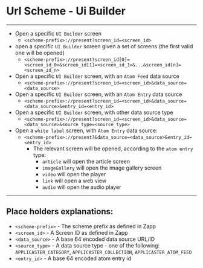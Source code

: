# Url Scheme - Ui Builder
---
* Open a specific `UI Builder` screen
    * ```<scheme-prefix>://present?screen_id=<screen_id>```
* open a specific `UI Builder` screen given a set of screens (the first valid one will be opened)
    * ```<scheme-prefix>://present?screen_id[0]=<screen_id_0>&screen_id[1]=<screen_id_1>&...&screen_id[n]=<screen_id_n>```
* Open a specific `UI Builder` screen, with an `Atom Feed` data source
    * ```<scheme-prefix>://present?screen_id=<screen_id>&data_source=<data_source>```
* Open a specific `UI Builder` screen, with an `Atom Entry` data source
    * ```<scheme-prefix>://present?screen_id=<screen_id>&data_source=<data_source>&entry_id=<entry_id>```
* Open a specific `UI Builder` screen, with other data source type
    * ```<scheme-prefix>://present?screen_id=<screen_id>&data_source=<data_source>&source_type=<source_type>```
* Open a `white label` screen, with `Atom Entry` data source:
    * ```<scheme-prefix>://present?&data_source=<data_source>&entry_id=<entry_id>```
        * The relevant screen will be opened, according to the `atom entry` type:
          * `article` will open the article screen
          * `imageGallery` will open the image gallery screen
          * `video` will open the player
          * `link` will open a web view
          * `audio` will open the audio player
---
## Place holders explanations:
- `<scheme-prefix>` - The scheme prefix as defined in Zapp
- `<screen_id>` - A Screen ID as defined in Zapp
- `<data_source>` - A base 64 encoded data source URL/ID
- `<source_type>` - A data source type - one of the following: `APPLICASTER_CATEGORY`, `APPLICASTER_COLLECTION`, `APPLICASTER_ATOM_FEED`
- `<entry_id>` - A base 64 encoded atom entry id
